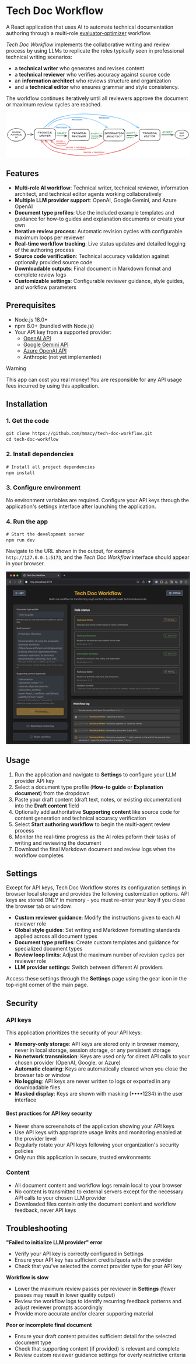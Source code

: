 # Tech Doc Workflow

A React application that uses AI to automate technical documentation authoring through a multi-role [evaluator-optimizer](https://www.anthropic.com/engineering/building-effective-agents#workflow-evaluator-optimizer) workflow.

*Tech Doc Workflow* implements the collaborative writing and review process by using LLMs to replicate the roles typically seen in professional technical writing scenarios:

- a **technical writer** who generates and revises content
- a **technical reviewer** who verifies accuracy against source code
- an **information architect** who reviews structure and organization
- and a **technical editor** who ensures grammar and style consistency.

The workflow continues iteratively until all reviewers approve the document or maximum review cycles are reached.

![Diagram of the draft revision and feedback flow between the technical writer, technical reviewer, information architect, and technical editor workflow roles](media/workflow-diagram.png)

## Features

- **Multi-role AI workflow**: Technical writer, technical reviewer, information architect, and technical editor agents working collaboratively
- **Multiple LLM provider support**: OpenAI, Google Gemini, and Azure OpenAI
- **Document type profiles**: Use the included example templates and guidance for how-to guides and explanation documents or create your own
- **Iterative review process**: Automatic revision cycles with configurable maximum loops per reviewer
- **Real-time workflow tracking**: Live status updates and detailed logging of the authoring process
- **Source code verification**: Technical accuracy validation against optionally provided source code
- **Downloadable outputs**: Final document in Markdown format and complete review logs
- **Customizable settings**: Configurable reviewer guidance, style guides, and workflow parameters

## Prerequisites

- Node.js 18.0+
- npm 8.0+ (bundled with Node.js)
- Your API key from a supported provider:
  - [OpenAI API](https://platform.openai.com/api-keys)
  - [Google Gemini API](https://ai.google.dev/)
  - [Azure OpenAI API](https://learn.microsoft.com/azure/ai-foundry/)
  - Anthropic (not yet implemented)

> [!WARNING]
> This app can cost you real money! You are responsible for any API usage fees incurred by using this application.

## Installation

### 1. Get the code

```shell
git clone https://github.com/mmacy/tech-doc-workflow.git
cd tech-doc-workflow
```

### 2. Install dependencies

```shell
# Install all project dependencies
npm install
```

### 3. Configure environment

No environment variables are required. Configure your API keys through the application's settings interface after launching the application.

### 4. Run the app

```shell
# Start the development server
npm run dev
```

Navigate to the URL shown in the output, for example `http://127.0.0.1:5173`, and the *Tech Doc Workflow* interface should appear in your browser.

![Web browser showing the main page of the Tech Doc Workflow app during a doc authoring and revision run. The Technical Editor role is in the Waiting state while the Technical Writer integrates the Editor's feedback.](media/workflow-ui-01-main-page.png)

## Usage

1. Run the application and navigate to **Settings** to configure your LLM provider API key
2. Select a document type profile (**How-to guide** or **Explanation document**) from the dropdown
3. Paste your draft content (draft text, notes, or existing documentation) into the **Draft content** field
4. Optionally add authoritative **Supporting content** like source code for content generation and technical accuracy verification
5. Select **Start authoring workflow** to begin the multi-agent review process
6. Monitor the real-time progress as the AI roles peform their tasks of writing and reviewing the document
7. Download the final Markdown document and review logs when the workflow completes

## Settings

Except for API keys, Tech Doc Workflow stores its configuration settings in browser local storage and provides the following customization options. API keys are stored ONLY in memory - you must re-enter your key if you close the browser tab or window.

- **Custom reviewer guidance**: Modify the instructions given to each AI reviewer role
- **Global style guides**: Set writing and Markdown formatting standards applied across all document types
- **Document type profiles**: Create custom templates and guidance for specialized document types
- **Review loop limits**: Adjust the maximum number of revision cycles per reviewer role
- **LLM provider settings**: Switch between different AI providers

Access these settings through the **Settings** page using the gear icon in the top-right corner of the main page.

## Security

### API keys

This application prioritizes the security of your API keys:

- **Memory-only storage**: API keys are stored only in browser memory, never in local storage, session storage, or any persistent storage
- **No network transmission**: Keys are used only for direct API calls to your chosen provider (OpenAI, Google, or Azure)
- **Automatic clearing**: Keys are automatically cleared when you close the browser tab or window
- **No logging**: API keys are never written to logs or exported in any downloadable files
- **Masked display**: Keys are shown with masking (••••1234) in the user interface

#### Best practices for API key security

- Never share screenshots of the application showing your API keys
- Use API keys with appropriate usage limits and monitoring enabled at the provider level
- Regularly rotate your API keys following your organization's security policies
- Only run this application in secure, trusted environments

### Content

- All document content and workflow logs remain local to your browser
- No content is transmitted to external servers except for the necessary API calls to your chosen LLM provider
- Downloaded files contain only the document content and workflow feedback, never API keys

## Troubleshooting

**"Failed to initialize LLM provider" error**

- Verify your API key is correctly configured in Settings
- Ensure your API key has sufficient credits/quota with the provider
- Check that you've selected the correct provider type for your API key

**Workflow is slow**

- Lower the maximum review passes per reviewer in **Settings** (fewer passes may result in lower quality output)
- Review the workflow logs to identify recurring feedback patterns and adjust reviewer prompts accordingly
- Provide more accurate and/or clearer supporting material

**Poor or incomplete final document**

- Ensure your draft content provides sufficient detail for the selected document type
- Check that supporting content (if provided) is relevant and complete
- Review custom reviewer guidance settings for overly restrictive criteria
